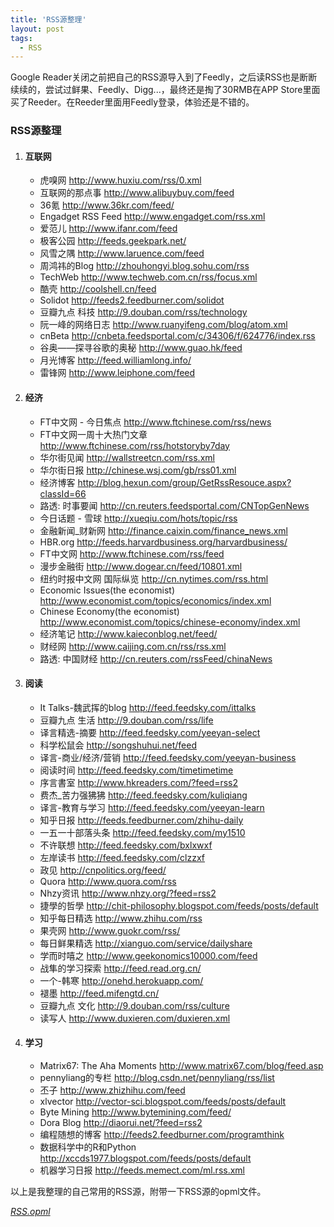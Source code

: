 ```yaml
---
title: 'RSS源整理'
layout: post
tags:
  - RSS
---
```

Google Reader关闭之前把自己的RSS源导入到了Feedly，之后读RSS也是断断续续的，尝试过鲜果、Feedly、Digg...，最终还是掏了30RMB在APP Store里面买了Reeder。在Reeder里面用Feedly登录，体验还是不错的。

### RSS源整理 ###
1. #### 互联网 ####
    + 虎嗅网 <http://www.huxiu.com/rss/0.xml>
    + 互联网的那点事 <http://www.alibuybuy.com/feed>
    + 36氪 <http://www.36kr.com/feed/>
    + Engadget RSS Feed <http://www.engadget.com/rss.xml>
    + 爱范儿 <http://www.ifanr.com/feed>
    + 极客公园 <http://feeds.geekpark.net/>
    + 风雪之隅 <http://www.laruence.com/feed>
    + 周鸿祎的Blog <http://zhouhongyi.blog.sohu.com/rss>
    + TechWeb <http://www.techweb.com.cn/rss/focus.xml>
    + 酷壳 <http://coolshell.cn/feed>
    + Solidot <http://feeds2.feedburner.com/solidot>
    + 豆瓣九点 科技 <http://9.douban.com/rss/technology>
    + 阮一峰的网络日志 <http://www.ruanyifeng.com/blog/atom.xml>
    + cnBeta <http://cnbeta.feedsportal.com/c/34306/f/624776/index.rss>
    + 谷奥——探寻谷歌的奥秘 <http://www.guao.hk/feed>
    + 月光博客 <http://feed.williamlong.info/>
    + 雷锋网 <http://www.leiphone.com/feed>
2. #### 经济 ####
    + FT中文网 - 今日焦点 <http://www.ftchinese.com/rss/news>
    + FT中文网一周十大热门文章 <http://www.ftchinese.com/rss/hotstoryby7day>
    + 华尔街见闻 <http://wallstreetcn.com/rss.xml>
    + 华尔街日报 <http://chinese.wsj.com/gb/rss01.xml>
    + 经济博客 <http://blog.hexun.com/group/GetRssResouce.aspx?classId=66>
    + 路透: 时事要闻 <http://cn.reuters.feedsportal.com/CNTopGenNews>
    + 今日话题 - 雪球 <http://xueqiu.com/hots/topic/rss>
    + 金融新闻_财新网 <http://finance.caixin.com/finance_news.xml>
    + HBR.org <http://feeds.harvardbusiness.org/harvardbusiness/>
    + FT中文网 <http://www.ftchinese.com/rss/feed>
    + 漫步金融街 <http://www.dogear.cn/feed/10801.xml>
    + 纽约时报中文网 国际纵览 <http://cn.nytimes.com/rss.html>
    + Economic Issues(the economist) <http://www.economist.com/topics/economics/index.xml>
    + Chinese Economy(the economist) <http://www.economist.com/topics/chinese-economy/index.xml>
    + 经济笔记 <http://www.kaieconblog.net/feed/>
    + 财经网 <http://www.caijing.com.cn/rss/rss.xml>
    + 路透: 中国财经 <http://cn.reuters.com/rssFeed/chinaNews>
3. #### 阅读 ####
    + It Talks-魏武挥的blog <http://feed.feedsky.com/ittalks>
    + 豆瓣九点 生活 <http://9.douban.com/rss/life>
    + 译言精选-摘要 <http://feed.feedsky.com/yeeyan-select>
    + 科学松鼠会 <http://songshuhui.net/feed>
    + 译言-商业/经济/营销 <http://feed.feedsky.com/yeeyan-business>
    + 阅读时间 <http://feed.feedsky.com/timetimetime>
    + 序言書室 <http://www.hkreaders.com/?feed=rss2>
    + 费杰_苦力强狒狒 <http://feed.feedsky.com/kuliqiang>
    + 译言-教育与学习 <http://feed.feedsky.com/yeeyan-learn>
    + 知乎日报 <http://feeds.feedburner.com/zhihu-daily>
    + 一五一十部落头条 <http://feed.feedsky.com/my1510>
    + 不许联想 <http://feed.feedsky.com/bxlxwxf>
    + 左岸读书 <http://feed.feedsky.com/clzzxf>
    + 政见 <http://cnpolitics.org/feed/>
    + Quora <http://www.quora.com/rss>
    + Nhzy资讯 <http://www.nhzy.org/?feed=rss2>
    + 捷學的哲學 <http://chit-philosophy.blogspot.com/feeds/posts/default>
    + 知乎每日精选 <http://www.zhihu.com/rss>
    + 果壳网 <http://www.guokr.com/rss/>
    + 每日鲜果精选 <http://xianguo.com/service/dailyshare>
    + 学而时嘻之 <http://www.geekonomics10000.com/feed>
    + 战隼的学习探索 <http://feed.read.org.cn/>
    + 一个-韩寒 <http://onehd.herokuapp.com/>
    + 褪墨 <http://feed.mifengtd.cn/>
    + 豆瓣九点 文化 <http://9.douban.com/rss/culture>
    + 读写人 <http://www.duxieren.com/duxieren.xml>
4. #### 学习 ####
    + Matrix67: The Aha Moments <http://www.matrix67.com/blog/feed.asp>
    + pennyliang的专栏 <http://blog.csdn.net/pennyliang/rss/list>
    + 丕子 <http://www.zhizhihu.com/feed>
    + xlvector <http://vector-sci.blogspot.com/feeds/posts/default>
    + Byte Mining <http://www.bytemining.com/feed/>
    + Dora Blog <http://diaorui.net/?feed=rss2>
    + 编程随想的博客 <http://feeds2.feedburner.com/programthink>
    + 数据科学中的R和Python <http://xccds1977.blogspot.com/feeds/posts/default>
    + 机器学习日报 <http://feeds.memect.com/ml.rss.xml>

以上是我整理的自己常用的RSS源，附带一下RSS源的opml文件。

[<i class="fa fa-download">RSS.opml</i>](/media/files/RSS.opml)
